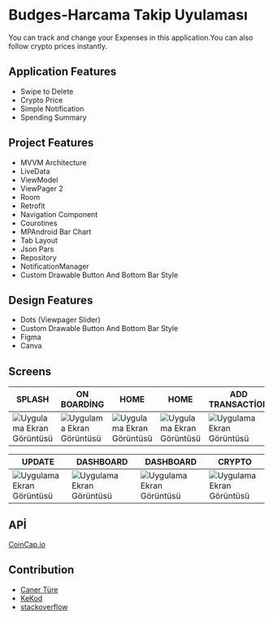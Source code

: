 
# Budges-Harcama Takip Uyulaması

You can track and change your Expenses in this application.You can also follow crypto prices instantly.

## Application Features
- Swipe to Delete
- Crypto Price
- Simple Notification
- Spending Summary


## Project Features

- MVVM Architecture 
- LiveData
- ViewModel
- ViewPager 2
- Room
- Retrofit
- Navigation Component
- Courotines
- MPAndroid Bar Chart
- Tab Layout
- Json Pars
- Repository
- NotificationManager
- Custom Drawable Button And Bottom Bar Style

## Design Features
- Dots (Viewpager Slider)
- Custom Drawable Button And Bottom Bar Style
- Figma
- Canva

## Screens
SPLASH | ON BOARDİNG | HOME |HOME | ADD TRANSACTİON | 
--- | --- | --- | --- |--- |
![Uygulama Ekran Görüntüsü](https://i.hizliresim.com/6ydqgv8.png) |![Uygulama Ekran Görüntüsü](https://i.hizliresim.com/cjw096n.gif) | ![Uygulama Ekran Görüntüsü](https://i.hizliresim.com/oys71ig.png) | ![Uygulama Ekran Görüntüsü](https://i.hizliresim.com/1wxc0jf.png) | ![Uygulama Ekran Görüntüsü](https://i.hizliresim.com/1ygbznt.png) | 


UPDATE | DASHBOARD | DASHBOARD |  CRYPTO |
--- | --- | --- | --- |
![Uygulama Ekran Görüntüsü](https://i.hizliresim.com/7fkw1ju.png) | ![Uygulama Ekran Görüntüsü](https://i.hizliresim.com/2juk3ge.png) | ![Uygulama Ekran Görüntüsü](https://i.hizliresim.com/24pru1m.png) | ![Uygulama Ekran Görüntüsü](https://i.hizliresim.com/1r8ia8c.png) | 



## APİ

[CoinCap.io](https://coincap.io/)

## Contribution
- [Caner Türe](https://github.com/cnrture)
- [KeKod](https://github.com/KeKod)
- [stackoverflow](https://stackoverflow.com/)
